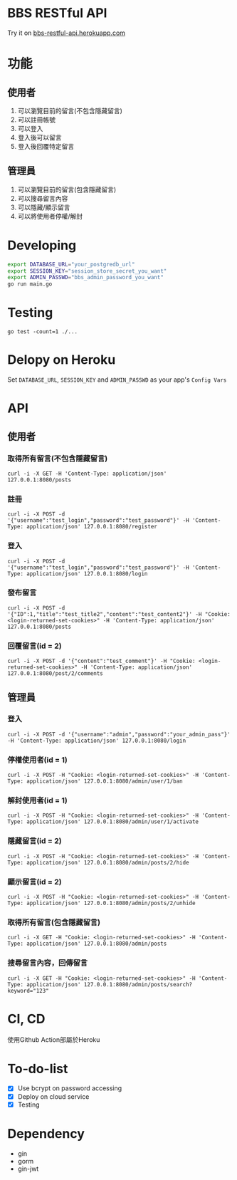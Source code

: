 # BBS RESTful API
Try it on [bbs-restful-api.herokuapp.com](https://bbs-restful-api.herokuapp.com/)
# 功能
## 使用者
1. 可以瀏覽目前的留言(不包含隱藏留言)
2. 可以註冊帳號
3. 可以登入
4. 登入後可以留言
5. 登入後回覆特定留言
## 管理員
1. 可以瀏覽目前的留言(包含隱藏留言)
2. 可以搜尋留言內容
3. 可以隱藏/顯示留言
4. 可以將使用者停權/解封
# Developing
```bash
export DATABASE_URL="your_postgredb_url"
export SESSION_KEY="session_store_secret_you_want"
export ADMIN_PASSWD="bbs_admin_password_you_want"
go run main.go
```
# Testing
`go test -count=1 ./...`
# Delopy on Heroku
Set `DATABASE_URL`, `SESSION_KEY` and `ADMIN_PASSWD` as your app's `Config Vars`
# API
## 使用者
### 取得所有留言(不包含隱藏留言)
`curl -i -X GET -H 'Content-Type: application/json' 127.0.0.1:8080/posts`
### 註冊
`curl -i -X POST -d '{"username":"test_login","password":"test_password"}' -H 'Content-Type: application/json' 127.0.0.1:8080/register`
### 登入
`curl -i -X POST -d '{"username":"test_login","password":"test_password"}' -H 'Content-Type: application/json' 127.0.0.1:8080/login`
### 發布留言
`curl -i -X POST -d '{"ID":1,"title":"test_title2","content":"test_content2"}' -H "Cookie: <login-returned-set-cookies>" -H 'Content-Type: application/json' 127.0.0.1:8080/posts`
### 回覆留言(id = 2)
`curl -i -X POST -d '{"content":"test_comment"}' -H "Cookie: <login-returned-set-cookies>" -H 'Content-Type: application/json' 127.0.0.1:8080/post/2/comments`

## 管理員
### 登入
`curl -i -X POST -d '{"username":"admin","password":"your_admin_pass"}' -H 'Content-Type: application/json' 127.0.0.1:8080/login`
### 停權使用者(id = 1)
`curl -i -X POST -H "Cookie: <login-returned-set-cookies>" -H 'Content-Type: application/json' 127.0.0.1:8080/admin/user/1/ban`
### 解封使用者(id = 1)
`curl -i -X POST -H "Cookie: <login-returned-set-cookies>" -H 'Content-Type: application/json' 127.0.0.1:8080/admin/user/1/activate`
### 隱藏留言(id = 2)
`curl -i -X POST -H "Cookie: <login-returned-set-cookies>" -H 'Content-Type: application/json' 127.0.0.1:8080/admin/posts/2/hide`
### 顯示留言(id = 2)
`curl -i -X POST -H "Cookie: <login-returned-set-cookies>" -H 'Content-Type: application/json' 127.0.0.1:8080/admin/posts/2/unhide`
### 取得所有留言(包含隱藏留言)
`curl -i -X GET -H "Cookie: <login-returned-set-cookies>" -H 'Content-Type: application/json' 127.0.0.1:8080/admin/posts`
### 搜尋留言內容，回傳留言
`curl -i -X GET -H "Cookie: <login-returned-set-cookies>" -H 'Content-Type: application/json' 127.0.0.1:8080/admin/posts/search?keyword="123"`

# CI, CD
使用Github Action部屬於Heroku
# To-do-list
- [x] Use bcrypt on password accessing
- [x] Deploy on cloud service
- [x] Testing

# Dependency
* gin
* gorm
* gin-jwt
